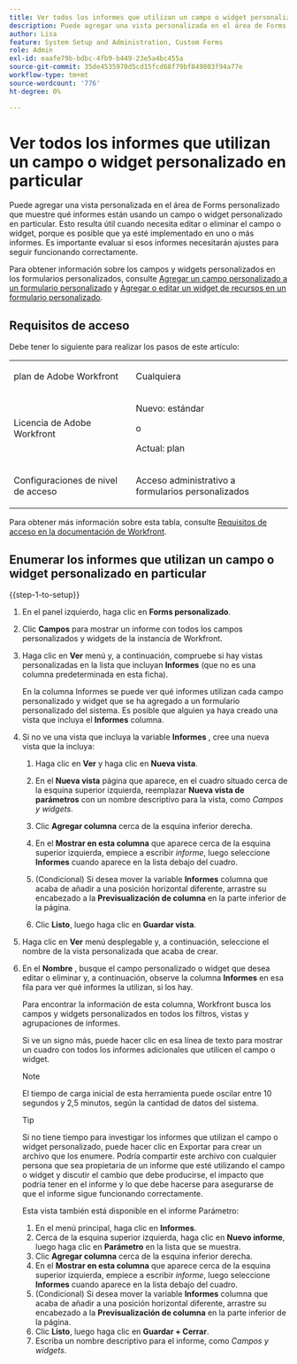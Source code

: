 ```yaml
---
title: Ver todos los informes que utilizan un campo o widget personalizado en particular
description: Puede agregar una vista personalizada en el área de Forms personalizado que muestre qué informes están usando un campo o widget personalizado en particular. Esto resulta útil cuando necesita editar o eliminar el campo o widget, porque es posible que ya esté implementado en uno o más informes. Es importante evaluar si esos informes necesitarán ajustes para seguir funcionando correctamente.
author: Lisa
feature: System Setup and Administration, Custom Forms
role: Admin
exl-id: eaafe79b-bdbc-4fb9-b449-23e5a4bc455a
source-git-commit: 35de4535970d5cd15fcd68f79bf849803f94a77e
workflow-type: tm+mt
source-wordcount: '776'
ht-degree: 0%

---
```


# Ver todos los informes que utilizan un campo o widget personalizado en particular

Puede agregar una vista personalizada en el área de Forms personalizado que muestre qué informes están usando un campo o widget personalizado en particular. Esto resulta útil cuando necesita editar o eliminar el campo o widget, porque es posible que ya esté implementado en uno o más informes. Es importante evaluar si esos informes necesitarán ajustes para seguir funcionando correctamente.

Para obtener información sobre los campos y widgets personalizados en los formularios personalizados, consulte [Agregar un campo personalizado a un formulario personalizado](../../../administration-and-setup/customize-workfront/create-manage-custom-forms/add-a-custom-field-to-a-custom-form.md) y [Agregar o editar un widget de recursos en un formulario personalizado](../../../administration-and-setup/customize-workfront/create-manage-custom-forms/add-widget-or-edit-its-properties-in-a-custom-form.md).

## Requisitos de acceso

Debe tener lo siguiente para realizar los pasos de este artículo:

<table style="table-layout:auto"> 
 <col> 
 <col> 
 <tbody> 
  <tr data-mc-conditions=""> 
   <td role="rowheader"> <p>plan de Adobe Workfront</p> </td> 
   <td>Cualquiera</td> 
  </tr> 
  <tr> 
   <td role="rowheader">Licencia de Adobe Workfront</td> 
   <td>
   <p>Nuevo: estándar</p>
   <p>o</p>
   <p>Actual: plan</p></td>
  </tr> 
  <tr data-mc-conditions=""> 
   <td role="rowheader">Configuraciones de nivel de acceso</td> 
   <td> <p>Acceso administrativo a formularios personalizados</p> </td> 
  </tr> 
 </tbody> 
</table>

Para obtener más información sobre esta tabla, consulte [Requisitos de acceso en la documentación de Workfront](/help/quicksilver/administration-and-setup/add-users/access-levels-and-object-permissions/access-level-requirements-in-documentation.md).

## Enumerar los informes que utilizan un campo o widget personalizado en particular

{{step-1-to-setup}}

1. En el panel izquierdo, haga clic en **Forms personalizado**.
1. Clic **Campos** para mostrar un informe con todos los campos personalizados y widgets de la instancia de Workfront.

1. Haga clic en **Ver** menú y, a continuación, compruebe si hay vistas personalizadas en la lista que incluyan **Informes** (que no es una columna predeterminada en esta ficha).

   En la columna Informes se puede ver qué informes utilizan cada campo personalizado y widget que se ha agregado a un formulario personalizado del sistema. Es posible que alguien ya haya creado una vista que incluya el **Informes** columna.

1. Si no ve una vista que incluya la variable **Informes** , cree una nueva vista que la incluya:

   1. Haga clic en **Ver** y haga clic en **Nueva vista**.

   1. En el **Nueva vista** página que aparece, en el cuadro situado cerca de la esquina superior izquierda, reemplazar **Nueva vista de parámetros** con un nombre descriptivo para la vista, como *Campos y widgets*.

   1. Clic **Agregar columna** cerca de la esquina inferior derecha.
   1. En el **Mostrar en esta columna** que aparece cerca de la esquina superior izquierda, empiece a escribir *informe*, luego seleccione **Informes** cuando aparece en la lista debajo del cuadro.

   1. (Condicional) Si desea mover la variable **Informes** columna que acaba de añadir a una posición horizontal diferente, arrastre su encabezado a la **Previsualización de columna** en la parte inferior de la página.

   1. Clic **Listo**, luego haga clic en **Guardar vista**.

1. Haga clic en **Ver** menú desplegable y, a continuación, seleccione el nombre de la vista personalizada que acaba de crear.
1. En el **Nombre** , busque el campo personalizado o widget que desea editar o eliminar y, a continuación, observe la columna **Informes** en esa fila para ver qué informes la utilizan, si los hay.

   Para encontrar la información de esta columna, Workfront busca los campos y widgets personalizados en todos los filtros, vistas y agrupaciones de informes.

   Si ve un signo más, puede hacer clic en esa línea de texto para mostrar un cuadro con todos los informes adicionales que utilicen el campo o widget.

   >[!NOTE]
   >
   >El tiempo de carga inicial de esta herramienta puede oscilar entre 10 segundos y 2,5 minutos, según la cantidad de datos del sistema.

   >[!TIP]
   >
   >Si no tiene tiempo para investigar los informes que utilizan el campo o widget personalizado, puede hacer clic en Exportar para crear un archivo que los enumere. Podría compartir este archivo con cualquier persona que sea propietaria de un informe que esté utilizando el campo o widget y discutir el cambio que debe producirse, el impacto que podría tener en el informe y lo que debe hacerse para asegurarse de que el informe sigue funcionando correctamente.
   >
   >Esta vista también está disponible en el informe Parámetro:
   >      
   > 1. En el menú principal, haga clic en **Informes**.
   > 1. Cerca de la esquina superior izquierda, haga clic en **Nuevo informe**, luego haga clic en **Parámetro** en la lista que se muestra.
   > 1. Clic **Agregar columna** cerca de la esquina inferior derecha.
   > 1. En el **Mostrar en esta columna** que aparece cerca de la esquina superior izquierda, empiece a escribir *informe*, luego seleccione **Informes** cuando aparece en la lista debajo del cuadro.
   > 1. (Condicional) Si desea mover la variable **Informes** columna que acaba de añadir a una posición horizontal diferente, arrastre su encabezado a la **Previsualización de columna** en la parte inferior de la página.
   > 1. Clic **Listo**, luego haga clic en **Guardar + Cerrar**.
   > 1. Escriba un nombre descriptivo para el informe, como *Campos y widgets*.
